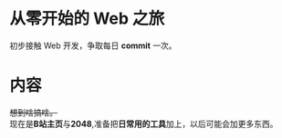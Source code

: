 # 从零开始的 Web 之旅
初步接触 Web 开发，争取每日 **commit** 一次。
# 内容
~~想到啥搞啥。~~  
现在是**B站主页**与**2048**,准备把**日常用的工具**加上，以后可能会加更多东西。